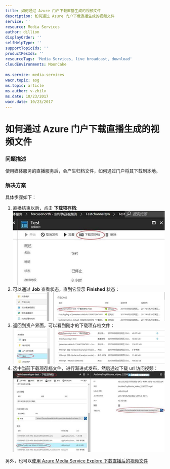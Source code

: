 ```yaml
---
title: 如何通过 Azure 门户下载直播生成的视频文件
description: 如何通过 Azure 门户下载直播生成的视频文件
service: ''
resource: Media Services
author: dillion
displayOrder: ''
selfHelpType: ''
supportTopicIds: ''
productPesIds: ''
resourceTags: 'Media Services, live broadcast, download'
cloudEnvironments: MoonCake

ms.service: media-services
wacn.topic: aog
ms.topic: article
ms.author: v-zhilv
ms.date: 10/23/2017
wacn.date: 10/23/2017
---
```


# 如何通过 Azure 门户下载直播生成的视频文件 #

### 问题描述 ###

使用媒体服务的直播服务后，会产生归档文件，如何通过门户将其下载到本地。

### 解决方案 ###

具体步骤如下：

1. 直播结束以后，点击 **下载项存档**:
   ![image1](./media/aog-media-services-download-the-live-generated-vedio-files-from-portal/image1.jpg)
2. 可以通过 **Job** 查看状态，直到它显示 **Finished** 状态：
   ![image2](./media/aog-media-services-download-the-live-generated-vedio-files-from-portal/image2.jpg)
3. 返回到资产界面，可以看到刚才的下载项存档文件：
   ![image3](./media/aog-media-services-download-the-live-generated-vedio-files-from-portal/image3.jpg)
4. 选中当前下载项存档文件，进行渐进式发布，然后通过下载 url 访问视频：
   ![image4](./media/aog-media-services-download-the-live-generated-vedio-files-from-portal/image4.jpg)

另外，也可以[使用 Azure Media Service Explore 下载直播后的视频文件](https://docs.azure.cn/zh-cn/articles/media-services/aog-media-services-qa-download-the-live-generated-video-files)

